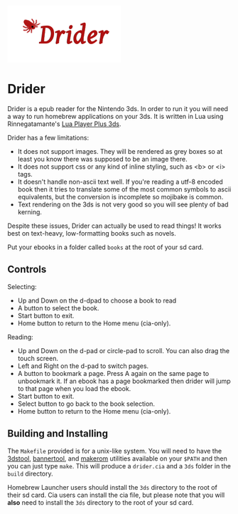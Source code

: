 ![Drider 3ds epub reader](banner.png)


# Drider

Drider is a epub reader for the Nintendo 3ds. In order to run it you
will need a way to run homebrew applications on your 3ds. It is written
in Lua using Rinnegatamante's [Lua Player Plus 3ds].

Drider has a few limitations:

* It does not support images. They will be rendered as grey boxes so at
  least you know there was supposed to be an image there.
* It does not support css or any kind of inline styling, such as &lt;b&gt;
  or &lt;i&gt; tags.
* It doesn't handle non-ascii text well. If you're reading a utf-8
  encoded book then it tries to translate some of the most common
  symbols to ascii equivalents, but the conversion is incomplete so
  mojibake is common.
* Text rendering on the 3ds is not very good so you will see plenty of
  bad kerning.

Despite these issues, Drider can actually be used to read things! It
works best on text-heavy, low-formatting books such as novels.

Put your ebooks in a folder called `books` at the root of your sd card.

## Controls

Selecting:

* Up and Down on the d-dpad to choose a book to read
* A button to select the book.
* Start button to exit.
* Home button to return to the Home menu (cia-only).

Reading:

* Up and Down on the d-pad or circle-pad to scroll. You can also drag
  the touch screen.
* Left and Right on the d-pad to switch pages.
* A button to bookmark a page. Press A again on the same page to
  unbookmark it. If an ebook has a page bookmarked then drider will jump
  to that page when you load the ebook.
* Start button to exit.
* Select button to go back to the book selection.
* Home button to return to the Home menu (cia-only).


## Building and Installing

The `Makefile` provided is for a unix-like system. You will need to have
the [3dstool], [bannertool], and [makerom] utilities available on your
`$PATH` and then you can just type `make`. This will produce a
`drider.cia` and a `3ds` folder in the `build` directory.

Homebrew Launcher users should install the `3ds` directory to the root
of their sd card. Cia users can install the cia file, but please note
that you will **also** need to install the `3ds` directory to the root
of your sd card.

[Lua Player Plus 3ds]: https://github.com/Rinnegatamante/lpp-3ds "lpp-3ds"
[3dstool]: https://github.com/dnasdw/3dstool
[bannertool]: https://github.com/Steveice10/bannertool
[makerom]: https://github.com/profi200/Project_CTR
